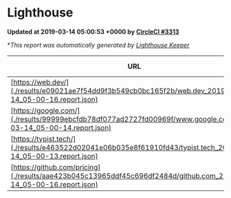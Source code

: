 
# Lighthouse

**Updated at 2019-03-14 05:00:53 +0000 by [CircleCI #3313](https://circleci.com/gh/ItinerisLtd/lighthouse-keeper-example/3313)**

**This report was automatically generated by [Lighthouse Keeper](https://github.com/itinerisltd/lighthouse-keeper)*

| URL | Performance | Accessibility | Best Practices | SEO | PWA | Updated At |
| --- | --- | --- | --- | --- | --- | --- |
| [https://web.dev/](./results/e09021ae7f54dd9f3b549cb0bc165f2b/web.dev_2019-03-14_05-00-16.report.json) | 0.93 | 0.93 | 1 | 0.87 | 1 | 2019-03-14T05:00:16.419Z |
| [https://google.com/](./results/99999ebcfdb78df077ad2727fd00969f/www.google.com_2019-03-14_05-00-14.report.json) | 0.95 | 0.71 | 0.93 | 0.82 | 0.58 | 2019-03-14T05:00:14.006Z |
| [https://typist.tech/](./results/e463522d02041e06b035e8f61910fd43/typist.tech_2019-03-14_05-00-13.report.json) | 1 |  |  |  |  | 2019-03-14T05:00:13.129Z |
| [https://github.com/pricing](./results/aae423b045c13965ddf45c696df2484d/github.com_2019-03-14_05-00-16.report.json) | 0.8 | 0.89 | 0.93 | 0.9 | 0.58 | 2019-03-14T05:00:16.179Z |

